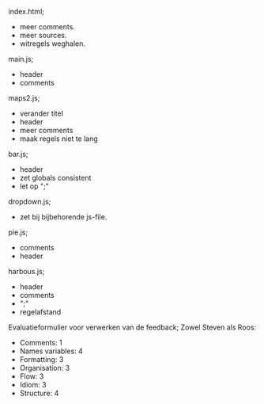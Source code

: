 index.html;
- meer comments.
- meer sources.
- witregels weghalen.


main.js;
- header
- comments

maps2.js;
- verander titel
- header
- meer comments
- maak regels niet te lang

bar.js;
- header
- zet globals consistent
- let op ";"

dropdown.js;
- zet bij bijbehorende js-file.

pie.js;
- comments
- header

harbous.js;
- header
- comments
- ";"
- regelafstand

Evaluatieformulier voor verwerken van de feedback;
Zowel Steven als Roos:
- Comments: 1
- Names variables: 4
- Formatting: 3
- Organisation: 3
- Flow: 3
- Idiom: 3
- Structure: 4
